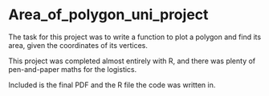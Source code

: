 # Area_of_polygon_uni_project

The task for this project was to write a function to plot a polygon and find its area, given the coordinates of its
vertices. 

This project was completed almost entirely with R, and there was plenty of pen-and-paper maths for the logistics.

Included is the final PDF and the R file the code was written in.
